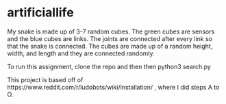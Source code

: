 # artificiallife


<p> My snake is made up of 3-7 random cubes. The green cubes are sensors and the blue cubes are links. The joints are connected after every link so that the snake is connected. The cubes are made up of a random height, width, and length and they are connected randomly.  </p>

<p> To run this assignment, clone the repo and then then python3 search.py </p>

<p> This project is based off of https://www.reddit.com/r/ludobots/wiki/installation/ , where I did steps A to O. </p>